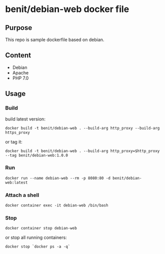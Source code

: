 # benit/debian-web docker file

## Purpose 

This repo is sample dockerfile based on debian.

## Content

* Debian
* Apache
* PHP 7.0

## Usage

### Build

build latest version:

	docker build -t benit/debian-web . --build-arg http_proxy --build-arg https_proxy
	
or tag it: 

	docker build -t benit/debian-web . --build-arg http_proxy=$http_proxy --tag benit/debian-web:1.0.0
	

### Run

	docker run --name debian-web --rm -p 8080:80 -d benit/debian-web:latest
	
	
### Attach a shell

    docker container exec -it debian-web /bin/bash
    
### Stop

    docker container stop debian-web

or stop all running containers:

    docker stop `docker ps -a -q`